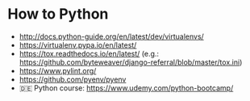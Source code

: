 # How to Python

- http://docs.python-guide.org/en/latest/dev/virtualenvs/
- https://virtualenv.pypa.io/en/latest/
- https://tox.readthedocs.io/en/latest/ (e.g.: https://github.com/byteweaver/django-referral/blob/master/tox.ini)
- https://www.pylint.org/
- https://github.com/pyenv/pyenv
- :de: Python course: https://www.udemy.com/python-bootcamp/
